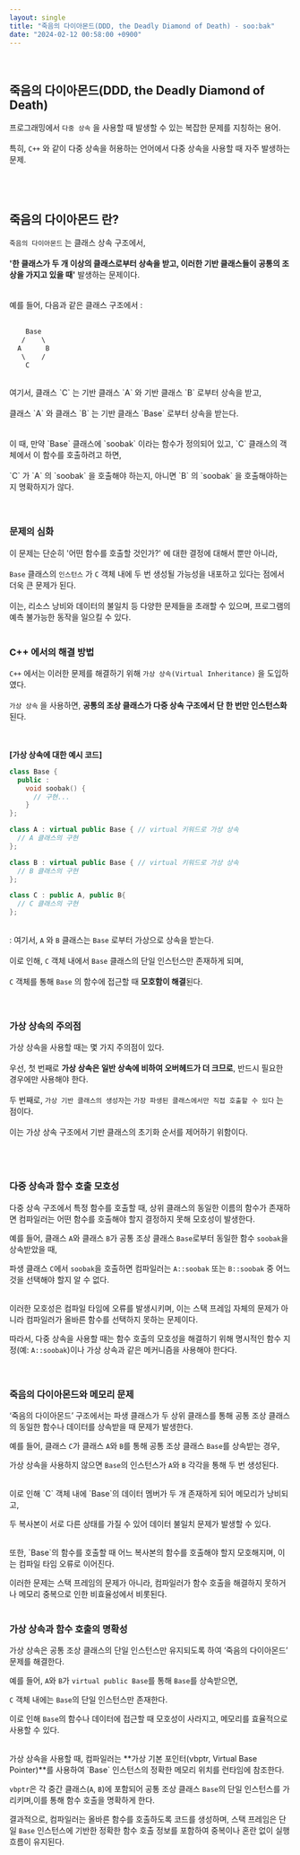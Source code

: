 ```yaml
---
layout: single
title: "죽음의 다이아몬드(DDD, the Deadly Diamond of Death) - soo:bak"
date: "2024-02-12 00:58:00 +0900"
---
```

<br>

## 죽음의 다이아몬드(DDD, the Deadly Diamond of Death)
프로그래밍에서 `다중 상속` 을 사용할 때 발생할 수 있는 복잡한 문제를 지칭하는 용어. <br>
<br>
특히, `C++` 와 같이 다중 상속을 허용하는 언어에서 다중 상속을 사용할 때 자주 발생하는 문제.<br>
<br>
<br>
<br>

## 죽음의 다이아몬드 란?
`죽음의 다이아몬드` 는 클래스 상속 구조에서,<br>
<br>
<b>'한 클래스가 두 개 이상의 클래스로부터 상속을 받고, 이러한 기반 클래스들이 공통의 조상을 가지고 있을 때'</b> 발생하는 문제이다.<br>
<br>
<br>
예를 들어, 다음과 같은 클래스 구조에서 :<br>
<br>

```css
    Base
   /    \
  A      B
   \    /
    C
```
<br>
여기서, 클래스 `C` 는 기반 클래스 `A` 와 기반 클래스 `B` 로부터 상속을 받고, <br>
<br>
클래스 `A` 와 클래스 `B` 는 기반 클래스 `Base` 로부터 상속을 받는다.<br>
<br>
<br>
이 때, 만약 `Base` 클래스에 `soobak` 이라는 함수가 정의되어 있고, `C` 클래스의 객체에서 이 함수를 호출하려고 하면, <br>
<br>
`C` 가 `A` 의 `soobak` 을 호출해야 하는지, 아니면 `B` 의 `soobak` 을 호출해야하는지 명확하지가 않다.<br>
<br>
<br>

### 문제의 심화
이 문제는 단순히 '어떤 함수를 호출할 것인가?' 에 대한 결정에 대해서 뿐만 아니라, <br>
<br>
`Base` 클래스의 `인스턴스` 가 `C` 객체 내에 두 번 생성될 가능성을 내포하고 있다는 점에서 더욱 큰 문제가 된다.<br>
<br>
이는, 리소스 낭비와 데이터의 불일치 등 다양한 문제들을 초래할 수 있으며, 프로그램의 예측 불가능한 동작을 일으킬 수 있다.<br>
<br>

### C++ 에서의 해결 방법
`C++` 에서는 이러한 문제를 해결하기 위해 `가상 상속(Virtual Inheritance)` 을 도입하였다.<br>
<br>
`가상 상속` 을 사용하면, <b>공통의 조상 클래스가 다중 상속 구조에서 단 한 번만 인스턴스화</b> 된다.<br>
<br>
<br>

<b>[가상 상속에 대한 예시 코드]<br></b>

```c++
class Base {
  public :
    void soobak() {
      // 구현...
    }
};

class A : virtual public Base { // virtual 키워드로 가상 상속
  // A 클래스의 구현
};

class B : virtual public Base { // virtual 키워드로 가상 상속
  // B 클래스의 구현
};

class C : public A, public B{
  // C 클래스의 구현
};
```
<br>: 여기서, `A` 와 `B` 클래스는 `Base` 로부터 가상으로 상속을 받는다.<br>
<br>
이로 인해, `C` 객체 내에서 `Base` 클래스의 단일 인스턴스만 존재하게 되며,<br>
<br>
`C` 객체를 통해 `Base` 의 함수에 접근할 때 <b>모호함이 해결</b>된다.<br>
<br>
<br>

### 가상 상속의 주의점
가상 상속을 사용할 때는 몇 가지 주의점이 있다.<br>
<br>
우선, 첫 번째로 <b>가상 상속은 일반 상속에 비하여 오버헤드가 더 크므로</b>, 반드시 필요한 경우에만 사용해야 한다.<br>
<br>
두 번째로, `가상 기반 클래스의 생성자`는 `가장 파생된 클래스에서만 직접 호출할 수 있다` 는 점이다.<br>
<br>
이는 가상 상속 구조에서 기반 클래스의 초기화 순서를 제어하기 위함이다.<br>
<br>
<br>
<br>

### 다중 상속과 함수 호출 모호성

다중 상속 구조에서 특정 함수를 호출할 때, 상위 클래스의 동일한 이름의 함수가 존재하면 컴파일러는 어떤 함수를 호출해야 할지 결정하지 못해 모호성이 발생한다.

예를 들어, 클래스 `A`와 클래스 `B`가 공통 조상 클래스 `Base`로부터 동일한 함수 `soobak`을 상속받았을 때,

파생 클래스 `C`에서 `soobak`을 호출하면 컴파일러는 `A::soobak` 또는 `B::soobak` 중 어느 것을 선택해야 할지 알 수 없다.

<br>
이러한 모호성은 컴파일 타임에 오류를 발생시키며, 이는 스택 프레임 자체의 문제가 아니라 컴파일러가 올바른 함수를 선택하지 못하는 문제이다.

따라서, 다중 상속을 사용할 때는 함수 호출의 모호성을 해결하기 위해 명시적인 함수 지정(예: `A::soobak`)이나 가상 상속과 같은 메커니즘을 사용해야 한다다.
<br>
<br>
<br>

### 죽음의 다이아몬드와 메모리 문제

‘죽음의 다이아몬드’ 구조에서는 파생 클래스가 두 상위 클래스를 통해 공통 조상 클래스의 동일한 함수나 데이터를 상속받을 때 문제가 발생한다.

예를 들어, 클래스 `C`가 클래스 `A`와 `B`를 통해 공통 조상 클래스 `Base`를 상속받는 경우,

가상 상속을 사용하지 않으면 `Base`의 인스턴스가 `A`와 `B` 각각을 통해 두 번 생성된다.

<br>
이로 인해 `C` 객체 내에 `Base`의 데이터 멤버가 두 개 존재하게 되어 메모리가 낭비되고,

두 복사본이 서로 다른 상태를 가질 수 있어 데이터 불일치 문제가 발생할 수 있다.

<br>
또한, `Base`의 함수를 호출할 때 어느 복사본의 함수를 호출해야 할지 모호해지며, 이는 컴파일 타임 오류로 이어진다.

이러한 문제는 스택 프레임의 문제가 아니라, 컴파일러가 함수 호출을 해결하지 못하거나 메모리 중복으로 인한 비효율성에서 비롯된다.
<br>
<br>

### 가상 상속과 함수 호출의 명확성

가상 상속은 공통 조상 클래스의 단일 인스턴스만 유지되도록 하여 ‘죽음의 다이아몬드’ 문제를 해결한다.

예를 들어, `A`와 `B`가 `virtual public Base`를 통해 `Base`를 상속받으면,

`C` 객체 내에는 `Base`의 단일 인스턴스만 존재한다.

이로 인해 `Base`의 함수나 데이터에 접근할 때 모호성이 사라지고, 메모리를 효율적으로 사용할 수 있다.

<br>
가상 상속을 사용할 때, 컴파일러는 **가상 기본 포인터(vbptr, Virtual Base Pointer)**를 사용하여 `Base` 인스턴스의 정확한 메모리 위치를 런타임에 참조한다.

`vbptr`은 각 중간 클래스(`A`, `B`)에 포함되어 공통 조상 클래스 `Base`의 단일 인스턴스를 가리키며,이를 통해 함수 호출을 명확하게 한다.

결과적으로, 컴파일러는 올바른 함수를 호출하도록 코드를 생성하며, 스택 프레임은 단일 `Base` 인스턴스에 기반한 정확한 함수 호출 정보를 포함하여 중복이나 혼란 없이 실행 흐름이 유지된다.
<br>
<br>
<br>
